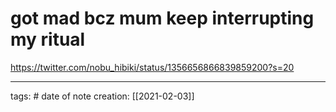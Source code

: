 # got mad bcz mum keep interrupting my ritual
https://twitter.com/nobu_hibiki/status/1356656866839859200?s=20
___
tags: #
date of note creation: [[2021-02-03]]

